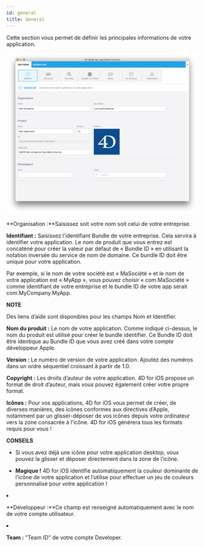 ```yaml
---
id: general
title: General
---
```

Cette section vous permet de définir les principales informations de votre application.

![General section](assets/project-editor/General-section-4D-for-iOS.png)

**Organisation :**Saisissez soit votre nom soit celui de votre entreprise.

**Identifiant :** Saisissez l'identifiant Bundle de votre entreprise. Cela servira à identifier votre application. Le nom de produit que vous entrez est concaténé pour créer la valeur par défaut de « Bundle ID » en utilisant la notation inversée du service de nom de domaine. Ce bundle ID doit être unique pour votre application.

Par exemple, si le nom de votre société est « MaSociété » et le nom de votre application est « MyApp », vous pouvez choisir « com.MaSociété » comme identifiant de votre entreprise et le bundle ID de votre app serait com.MyCompany.MyApp.<div class = "tips"> 

**NOTE**

Des liens d’aide sont disponibles pour les champs Nom et Identifier.</div> 

**Nom du produit :** Le nom de votre application. Comme indiqué ci-dessus, le nom du produit est utilisé pour créer le bundle identifier. Ce Bundle ID doit être identique au Bundle ID que vous avez créé dans votre compte développeur Apple.

**Version :** Le numéro de version de votre application. Ajoutez des numéros dans un ordre séquentiel croissant à partir de 1.0.

**Copyright :** Les droits d’auteur de votre application. 4D for iOS propose un format de droit d’auteur, mais vous pouvez également créer votre propre format.

**Icônes :** Pour vos applications, 4D for iOS vous permet de créer, de diverses manières, des icônes conformes aux directives d’Apple, notamment par un glisser-déposer de vos icônes depuis votre ordinateur vers la zone consacrée à l’icône. 4D for iOS générera tous les formats requis pour vous !<div class = "tips"> 

**CONSEILS**

* Si vous avez déjà une icône pour votre application desktop, vous pouvez la glisser et déposer directement dans la zone de l’icône.
* **Magique !** 4D for iOS identifie automatiquement la couleur dominante de l’icône de votre application et l’utilise pour effectuer un jeu de couleurs personnalisé pour votre application !</div> 

* **Développeur :**Ce champ est renseigné automatiquement avec le nom de votre compte utilisateur.
* **Team :** "Team ID" de votre compte Developer.